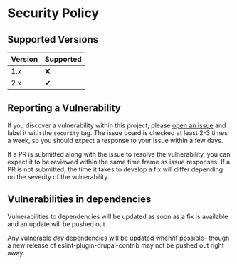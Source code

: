 # Security Policy

## Supported Versions

| Version | Supported |
| ------- | --------- |
| 1.x     | :x:       |
| 2.x     | ✔         |

## Reporting a Vulnerability

If you discover a vulnerability within this project, please [open an issue](https://github.com/coldfrontlabs/eslint-plugin-drupal-contrib/issues/new) and label it with the `security` tag. The issue board is checked at least 2-3 times a week, so you should expect a response to your issue within a few days.

If a PR is submitted along with the issue to resolve the vulnerability, you can expect it to be reviewed within the same time frame as issue responses. If a PR is not submitted, the time it takes to develop a fix will differ depending on the severity of the vulnerability.

## Vulnerabilities in dependencies

Vulnerabilities to dependencies will be updated as soon as a fix is available and an update will be pushed out.

Any vulnerable _dev_ dependencies will be updated when/if possible- though a new release of eslint-plugin-drupal-contrib may not be pushed out right away.
